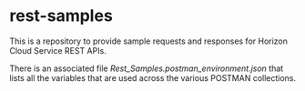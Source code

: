 # rest-samples
This is a repository to provide sample requests and responses for Horizon Cloud Service REST APIs.

There is an associated file *Rest_Samples.postman_environment.json* that lists all the variables that are used across the various POSTMAN collections.